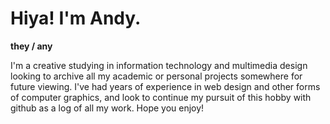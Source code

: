 # Hiya! I'm Andy.
**they / any**

I'm a creative studying in information technology and multimedia design looking to archive all my academic or personal projects somewhere for future viewing. I've had years of experience in web design and other forms of computer graphics, and look to continue my pursuit of this hobby with github as a log of all my work. Hope you enjoy! 
